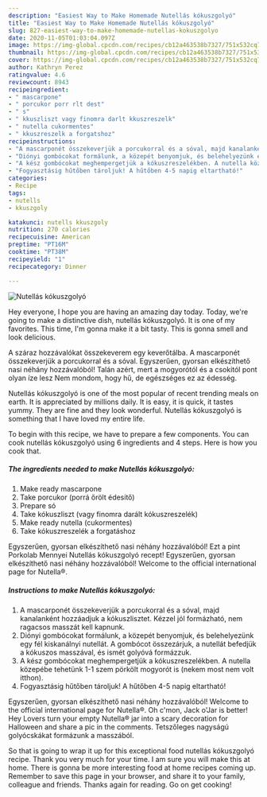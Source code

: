 ```yaml
---
description: "Easiest Way to Make Homemade Nutellás kókuszgolyó"
title: "Easiest Way to Make Homemade Nutellás kókuszgolyó"
slug: 827-easiest-way-to-make-homemade-nutellas-kokuszgolyo
date: 2020-11-05T01:03:04.097Z
image: https://img-global.cpcdn.com/recipes/cb12a463538b7327/751x532cq70/nutellas-kokuszgolyo-recept-foto.jpg
thumbnail: https://img-global.cpcdn.com/recipes/cb12a463538b7327/751x532cq70/nutellas-kokuszgolyo-recept-foto.jpg
cover: https://img-global.cpcdn.com/recipes/cb12a463538b7327/751x532cq70/nutellas-kokuszgolyo-recept-foto.jpg
author: Kathryn Perez
ratingvalue: 4.6
reviewcount: 8943
recipeingredient:
- " mascarpone"
- " porcukor porr rlt dest"
- " s"
- " kkuszliszt vagy finomra darlt kkuszreszelk"
- " nutella cukormentes"
- " kkuszreszelk a forgatshoz"
recipeinstructions:
- "A mascarponét összekeverjük a porcukorral és a sóval, majd kanalanként hozzáadjuk a kókuszlisztet. Kézzel jól formázható, nem ragacsos masszát kell kapnunk."
- "Diónyi gombócokat formálunk, a közepét benyomjuk, és belehelyezünk egy fél kiskanálnyi nutellát. A gombócot összezárjuk, a nutellát befedjük a kókuszos masszával, és ismét golyóvá formázzuk."
- "A kész gombócokat meghempergetjük a kókuszreszelékben. A nutella közepébe tehetünk 1-1 szem pörkölt mogyorót is (nekem most nem volt itthon)."
- "Fogyasztásig hűtőben tároljuk! A hűtőben 4-5 napig eltartható!"
categories:
- Recipe
tags:
- nutells
- kkuszgoly

katakunci: nutells kkuszgoly 
nutrition: 270 calories
recipecuisine: American
preptime: "PT16M"
cooktime: "PT38M"
recipeyield: "1"
recipecategory: Dinner

---
```



![Nutellás kókuszgolyó](https://img-global.cpcdn.com/recipes/cb12a463538b7327/751x532cq70/nutellas-kokuszgolyo-recept-foto.jpg)

Hey everyone, I hope you are having an amazing day today. Today, we're going to make a distinctive dish, nutellás kókuszgolyó. It is one of my favorites. This time, I'm gonna make it a bit tasty. This is gonna smell and look delicious.

A száraz hozzávalókat összekeverem egy keverőtálba. A mascarponét összekeverjük a porcukorral és a sóval. Egyszerűen, gyorsan elkészíthető nasi néhány hozzávalóból! Talán azért, mert a mogyorótól és a csokitól pont olyan íze lesz  Nem mondom, hogy hű, de egészséges ez az édesség.

Nutellás kókuszgolyó is one of the most popular of recent trending meals on earth. It is appreciated by millions daily. It is easy, it is quick, it tastes yummy. They are fine and they look wonderful. Nutellás kókuszgolyó is something that I have loved my entire life.


To begin with this recipe, we have to prepare a few components. You can cook nutellás kókuszgolyó using 6 ingredients and 4 steps. Here is how you cook that.

<!--inarticleads1-->

##### The ingredients needed to make Nutellás kókuszgolyó:

1. Make ready  mascarpone
1. Take  porcukor (porrá őrölt édesítő)
1. Prepare  só
1. Take  kókuszliszt (vagy finomra darált kókuszreszelék)
1. Make ready  nutella (cukormentes)
1. Take  kókuszreszelék a forgatáshoz


Egyszerűen, gyorsan elkészíthető nasi néhány hozzávalóból! Ezt a pint Porkolab Mennyei Nutellás kókuszgolyó recept! Egyszerűen, gyorsan elkészíthető nasi néhány hozzávalóból! Welcome to the official international page for Nutella®. 

<!--inarticleads2-->

##### Instructions to make Nutellás kókuszgolyó:

1. A mascarponét összekeverjük a porcukorral és a sóval, majd kanalanként hozzáadjuk a kókuszlisztet. Kézzel jól formázható, nem ragacsos masszát kell kapnunk.
1. Diónyi gombócokat formálunk, a közepét benyomjuk, és belehelyezünk egy fél kiskanálnyi nutellát. A gombócot összezárjuk, a nutellát befedjük a kókuszos masszával, és ismét golyóvá formázzuk.
1. A kész gombócokat meghempergetjük a kókuszreszelékben. A nutella közepébe tehetünk 1-1 szem pörkölt mogyorót is (nekem most nem volt itthon).
1. Fogyasztásig hűtőben tároljuk! A hűtőben 4-5 napig eltartható!


Egyszerűen, gyorsan elkészíthető nasi néhány hozzávalóból! Welcome to the official international page for Nutella®. Oh c&#39;mon, Jack o&#39;Jar is better! Hey Lovers turn your empty Nutella® jar into a scary decoration for Halloween and share a pic in the comments. Tetszőleges nagyságú golyócskákat formázunk a masszából. 

So that is going to wrap it up for this exceptional food nutellás kókuszgolyó recipe. Thank you very much for your time. I am sure you will make this at home. There is gonna be more interesting food at home recipes coming up. Remember to save this page in your browser, and share it to your family, colleague and friends. Thanks again for reading. Go on get cooking!

